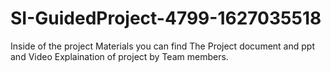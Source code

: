 # SI-GuidedProject-4799-1627035518
Inside of the project Materials you can find The Project document and ppt and Video Explaination of project by Team members.
